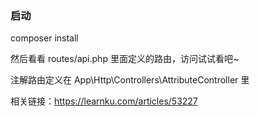 ### 启动

composer install

然后看看 routes/api.php 里面定义的路由，访问试试看吧~

注解路由定义在 App\Http\Controllers\AttributeController 里

相关链接：https://learnku.com/articles/53227
